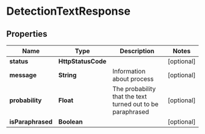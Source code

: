 

# DetectionTextResponse


## Properties

| Name | Type | Description | Notes |
|------------ | ------------- | ------------- | -------------|
|**status** | **HttpStatusCode** |  |  [optional] |
|**message** | **String** | Information about process |  [optional] |
|**probability** | **Float** | The probability that the text turned out to be paraphrased |  [optional] |
|**isParaphrased** | **Boolean** |  |  [optional] |



